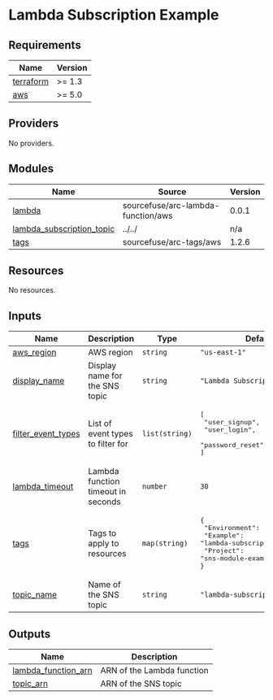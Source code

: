 # Lambda Subscription Example

<!-- BEGIN_TF_DOCS -->
## Requirements

| Name | Version |
|------|---------|
| <a name="requirement_terraform"></a> [terraform](#requirement\_terraform) | >= 1.3 |
| <a name="requirement_aws"></a> [aws](#requirement\_aws) | >= 5.0 |

## Providers

No providers.

## Modules

| Name | Source | Version |
|------|--------|---------|
| <a name="module_lambda"></a> [lambda](#module\_lambda) | sourcefuse/arc-lambda-function/aws | 0.0.1 |
| <a name="module_lambda_subscription_topic"></a> [lambda\_subscription\_topic](#module\_lambda\_subscription\_topic) | ../../ | n/a |
| <a name="module_tags"></a> [tags](#module\_tags) | sourcefuse/arc-tags/aws | 1.2.6 |

## Resources

No resources.

## Inputs

| Name | Description | Type | Default | Required |
|------|-------------|------|---------|:--------:|
| <a name="input_aws_region"></a> [aws\_region](#input\_aws\_region) | AWS region | `string` | `"us-east-1"` | no |
| <a name="input_display_name"></a> [display\_name](#input\_display\_name) | Display name for the SNS topic | `string` | `"Lambda Subscription Topic"` | no |
| <a name="input_filter_event_types"></a> [filter\_event\_types](#input\_filter\_event\_types) | List of event types to filter for | `list(string)` | <pre>[<br/>  "user_signup",<br/>  "user_login",<br/>  "password_reset"<br/>]</pre> | no |
| <a name="input_lambda_timeout"></a> [lambda\_timeout](#input\_lambda\_timeout) | Lambda function timeout in seconds | `number` | `30` | no |
| <a name="input_tags"></a> [tags](#input\_tags) | Tags to apply to resources | `map(string)` | <pre>{<br/>  "Environment": "development",<br/>  "Example": "lambda-subscription",<br/>  "Project": "sns-module-example"<br/>}</pre> | no |
| <a name="input_topic_name"></a> [topic\_name](#input\_topic\_name) | Name of the SNS topic | `string` | `"lambda-subscription-topic"` | no |

## Outputs

| Name | Description |
|------|-------------|
| <a name="output_lambda_function_arn"></a> [lambda\_function\_arn](#output\_lambda\_function\_arn) | ARN of the Lambda function |
| <a name="output_topic_arn"></a> [topic\_arn](#output\_topic\_arn) | ARN of the SNS topic |
<!-- END_TF_DOCS -->
